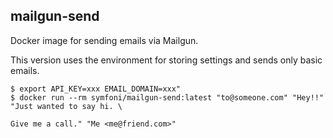mailgun-send
------------

Docker image for sending emails via Mailgun. 

This version uses the environment for storing settings and sends only basic emails.

```
$ export API_KEY=xxx EMAIL_DOMAIN=xxx"
$ docker run --rm symfoni/mailgun-send:latest "to@someone.com" "Hey!!" "Just wanted to say hi. \

Give me a call." "Me <me@friend.com>"
```
